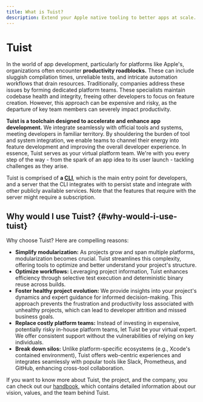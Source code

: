 ```yaml
---
title: What is Tuist?
description: Extend your Apple native tooling to better apps at scale.
---
```


# Tuist

In the world of app development, particularly for platforms like Apple's, organizations often encounter **productivity roadblocks.** These can include sluggish compilation times, unreliable tests, and intricate automation workflows that drain resources. Traditionally, companies address these issues by forming dedicated platform teams. These specialists maintain codebase health and integrity, freeing other developers to focus on feature creation. However, this approach can be expensive and risky, as the departure of key team members can severely impact productivity.

**Tuist is a toolchain designed to accelerate and enhance app development.** We integrate seamlessly with official tools and systems, meeting developers in familiar territory. By shouldering the burden of tool and system integration, we enable teams to channel their energy into feature development and improving the overall developer experience. In essence, Tuist serves as your virtual platform team. We're with you every step of the way - from the spark of an app idea to its user launch - tackling challenges as they arise.

Tuist is comprised of **a [CLI](https://github.com/tuist/tuist)**, which is the main entry point for developers, and a server that the CLI integrates with to persist state and integrate with other publicly available services. Note that the features that require with the server might require a subscription.

## Why would I use Tuist? {#why-would-i-use-tuist}

Why choose Tuist? Here are compelling reasons:

- **Simplify modularization:** As projects grow and span multiple platforms, modularization becomes crucial. Tuist streamlines this complexity, offering tools to optimize and better understand your project's structure.
- **Optimize workflows:** Leveraging project information, Tuist enhances efficiency through selective test execution and deterministic binary reuse across builds.
- **Foster healthy project evolution:** We provide insights into your project's dynamics and expert guidance for informed decision-making. This approach prevents the frustration and productivity loss associated with unhealthy projects, which can lead to developer attrition and missed business goals.
- **Replace costly platform teams:** Instead of investing in expensive, potentially risky in-house platform teams, let Tuist be your virtual expert. We offer consistent support without the vulnerabilities of relying on key individuals.
- **Break down silos:** Unlike platform-specific ecosystems (e.g., Xcode's contained environment), Tuist offers web-centric experiences and integrates seamlessly with popular tools like Slack, Prometheus, and GitHub, enhancing cross-tool collaboration.

If you want to know more about Tuist, the project, and the company, you can check out our [handbook](https://handbook.tuist.io/), which contains detailed information about our vision, values, and the team behind Tuist.
